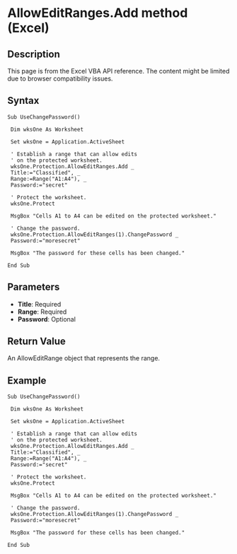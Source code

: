 # AllowEditRanges.Add method (Excel)

## Description
This page is from the Excel VBA API reference. The content might be limited due to browser compatibility issues.

## Syntax
```vba
Sub UseChangePassword() 
 
 Dim wksOne As Worksheet 
 
 Set wksOne = Application.ActiveSheet 

 ' Establish a range that can allow edits 
 ' on the protected worksheet. 
 wksOne.Protection.AllowEditRanges.Add _ 
 Title:="Classified", _ 
 Range:=Range("A1:A4"), _ 
 Password:="secret" 

 ' Protect the worksheet. 
 wksOne.Protect 
 
 MsgBox "Cells A1 to A4 can be edited on the protected worksheet." 
 
 ' Change the password. 
 wksOne.Protection.AllowEditRanges(1).ChangePassword _ 
 Password:="moresecret" 
 
 MsgBox "The password for these cells has been changed." 
 
End Sub
```

## Parameters
- **Title**: Required
- **Range**: Required
- **Password**: Optional

## Return Value
An AllowEditRange object that represents the range.

## Example
```vba
Sub UseChangePassword() 
 
 Dim wksOne As Worksheet 
 
 Set wksOne = Application.ActiveSheet 

 ' Establish a range that can allow edits 
 ' on the protected worksheet. 
 wksOne.Protection.AllowEditRanges.Add _ 
 Title:="Classified", _ 
 Range:=Range("A1:A4"), _ 
 Password:="secret" 

 ' Protect the worksheet. 
 wksOne.Protect 
 
 MsgBox "Cells A1 to A4 can be edited on the protected worksheet." 
 
 ' Change the password. 
 wksOne.Protection.AllowEditRanges(1).ChangePassword _ 
 Password:="moresecret" 
 
 MsgBox "The password for these cells has been changed." 
 
End Sub
```

